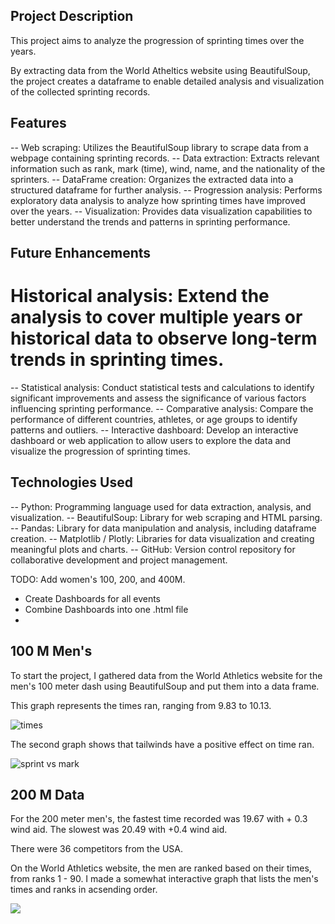 ## Project Description
This project aims to analyze the progression of sprinting times over the years. 

By extracting data from the World Atheltics website using BeautifulSoup, the project creates a dataframe to enable detailed analysis and visualization of the collected sprinting records.

## Features
-- Web scraping: Utilizes the BeautifulSoup library to scrape data from a webpage containing sprinting records.
-- Data extraction: Extracts relevant information such as rank, mark (time), wind, name, and the nationality of the sprinters.
-- DataFrame creation: Organizes the extracted data into a structured dataframe for further analysis.
-- Progression analysis: Performs exploratory data analysis to analyze how sprinting times have improved over the years.
-- Visualization: Provides data visualization capabilities to better understand the trends and patterns in sprinting performance.


## Future Enhancements
# Historical analysis: Extend the analysis to cover multiple years or historical data to observe long-term trends in sprinting times.
-- Statistical analysis: Conduct statistical tests and calculations to identify significant improvements and assess the significance of various factors influencing sprinting performance.
-- Comparative analysis: Compare the performance of different countries, athletes, or age groups to identify patterns and outliers.
-- Interactive dashboard: Develop an interactive dashboard or web application to allow users to explore the data and visualize the progression of sprinting times.

## Technologies Used

-- Python: Programming language used for data extraction, analysis, and visualization.
 -- BeautifulSoup: Library for web scraping and HTML parsing.
 -- Pandas: Library for data manipulation and analysis, including dataframe creation.
-- Matplotlib / Plotly: Libraries for data visualization and creating meaningful plots and charts.
 -- GitHub: Version control repository for collaborative development and project management.

TODO: Add  women's 100, 200, and 400M.
- Create Dashboards for all events
- Combine Dashboards into one .html file
- 


## 100 M Men's

To start the project, I gathered data from the World Athletics website for the men's 100 meter dash using BeautifulSoup and put them into a data frame.




This graph represents the times ran, ranging from 9.83 to 10.13.



![times](https://github.com/lyokoth/Performance-progression-in-track-and-field-/assets/97857899/bece1bd0-74ef-4c91-b25a-5766d8437bac)



The second graph shows that tailwinds have a positive effect on time ran.

![sprint vs mark](https://github.com/lyokoth/Performance-progression-in-track-and-field-/assets/97857899/af2482ac-d224-4753-90b4-5a8ecdfa8780)

## 200 M Data

For the 200 meter men's, the fastest time recorded was 19.67 with + 0.3 wind aid. The slowest was 20.49 with +0.4 wind aid.

There were 36 competitors from the USA.

On the World Athletics website, the men are ranked based on their times, from ranks 1 - 90. I made a somewhat interactive graph that lists the men's times and ranks in acsending order.

![](https://github.com/lyokoth/Performance-progression-in-track-and-field-/blob/master/Images/200%20US%20all%20time.gif)



